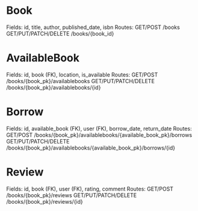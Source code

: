 # Book
Fields: id, title, author, published_date, isbn
Routes:
  GET/POST           /books
  GET/PUT/PATCH/DELETE /books/{book_id}

# AvailableBook
Fields: id, book (FK), location, is_available
Routes:
  GET/POST           /books/{book_pk}/availablebooks
  GET/PUT/PATCH/DELETE /books/{book_pk}/availablebooks/{id}

# Borrow
Fields: id, available_book (FK), user (FK), borrow_date, return_date
Routes:
  GET/POST           /books/{book_pk}/availablebooks/{available_book_pk}/borrows
  GET/PUT/PATCH/DELETE /books/{book_pk}/availablebooks/{available_book_pk}/borrows/{id}

# Review
Fields: id, book (FK), user (FK), rating, comment
Routes:
  GET/POST           /books/{book_pk}/reviews
  GET/PUT/PATCH/DELETE /books/{book_pk}/reviews/{id}
